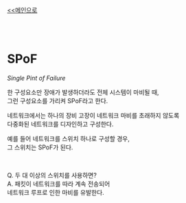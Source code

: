 [<<메인으로](https://github.com/AtomicLiquors/Network_Wiki_Chb)

&nbsp;  
&nbsp;  

# SPoF 
*Single Pint of Failure*  

한 구성요소만 장애가 발생하더라도 전체 시스템이 마비될 때,  
그런 구성요소를 가리켜 SPoF라고 한다.  

네트워크에서는 하나의 장비 고장이 네트워크 마비를 초래하지 않도록  
다중화된 네트워크를 디자인하고 구성한다.  

예를 들어 네트워크를 스위치 하나로 구성할 경우,  
그 스위치는 SPoF가 된다.  

 
&nbsp;
 

Q. 두 대 이상의 스위치를 사용하면?  
A. 패킷이 네트워크를 따라 계속 전송되어  
 네트워크 루프로 인한 마비를 유발한다.
